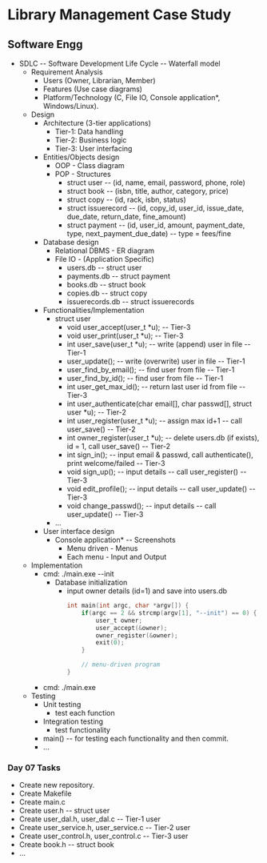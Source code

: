 # Library Management Case Study

## Software Engg
* SDLC -- Software Development Life Cycle -- Waterfall model
    * Requirement Analysis
        * Users (Owner, Librarian, Member)
        * Features (Use case diagrams)
        * Platform/Technology (C, File IO, Console application*, Windows/Linux).
    * Design
        * Architecture (3-tier applications)
            * Tier-1: Data handling
            * Tier-2: Business logic
            * Tier-3: User interfacing
        * Entities/Objects design
            * OOP - Class diagram
            * POP - Structures
                * struct user -- (id, name, email, password, phone, role)
                * struct book -- (isbn, title, author, category, price)
                * struct copy -- (id, rack, isbn, status)
                * struct issuerecord -- (id, copy_id, user_id, issue_date, due_date, return_date, fine_amount)
                * struct payment -- (id, user_id, amount, payment_date, type, next_payment_due_date) -- type = fees/fine
        * Database design
            * Relational DBMS - ER diagram
            * File IO - (Application Specific)
                * users.db -- struct user
                * payments.db -- struct payment
                * books.db -- struct book
                * copies.db -- struct copy
                * issuerecords.db -- struct issuerecords
        * Functionalities/Implementation
            * struct user
                * void user_accept(user_t *u); -- Tier-3
                * void user_print(user_t *u); -- Tier-3
                * int user_save(user_t *u); -- write (append) user in file -- Tier-1
                * user_update(); -- write (overwrite) user in file -- Tier-1
                * user_find_by_email(); -- find user from file -- Tier-1
                * user_find_by_id(); -- find user from file -- Tier-1
                * int user_get_max_id(); -- return last user id from file -- Tier-3
                * int user_authenticate(char email[], char passwd[], struct user *u); -- Tier-2
                * int user_register(user_t *u); -- assign max id+1 -- call user_save() -- Tier-2
                * int owner_register(user_t *u); -- delete users.db (if exists), id = 1, call user_save() -- Tier-2
                * int sign_in(); -- input email & passwd, call authenticate(), print welcome/failed -- Tier-3
                * void sign_up(); -- input details -- call user_register() -- Tier-3
                * void edit_profile(); -- input details -- call user_update() -- Tier-3
                * void change_passwd(); -- input details -- call user_update() -- Tier-3
            * ...
        * User interface design
            * Console application* -- Screenshots
                * Menu driven - Menus
                * Each menu - Input and Output
    * Implementation
        * cmd: ./main.exe --init
            * Database initialization
                * input owner details (id=1) and save into users.db
                    ```C
                    int main(int argc, char *argv[]) {
                        if(argc == 2 && strcmp(argv[1], "--init") == 0) {
                            user_t owner;
                            user_accept(&owner);
                            owner_register(&owner);
                            exit(0);
                        }

                        // menu-driven program
                    }
                    ```
        * cmd: ./main.exe
    * Testing
        * Unit testing
            * test each function
        * Integration testing
            * test functionality
        * main() -- for testing each functionality and then commit.
        * ...

### Day 07 Tasks
* Create new repository.
* Create Makefile
* Create main.c
* Create user.h -- struct user
* Create user_dal.h, user_dal.c -- Tier-1 user
* Create user_service.h, user_service.c -- Tier-2 user
* Create user_control.h, user_control.c -- Tier-3 user
* Create book.h -- struct book
* ...
